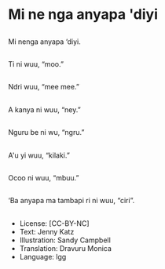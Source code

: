 # Mi ne nga anyapa 'diyi

##
Mi nenga anyapa ‘diyi.

##
Ti ni wuu, “moo.”

##
Ndri wuu, “mee mee.”

##
A kanya ni wuu, “ney.”

##
Nguru be ni wu, “ngru.”

##
A'u yi wuu, “kilaki.”

##
Ocoo ni wuu, “mbuu.”

##
‘Ba anyapa ma tambapi ri ni wuu, “ciri”.

##
* License: [CC-BY-NC]
* Text: Jenny Katz
* Illustration: Sandy Campbell
* Translation: Dravuru Monica
* Language: lgg
